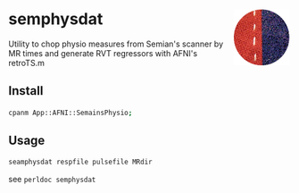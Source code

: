 # semphysdat <img height=100 widht=100 align=right src=https://raw.githubusercontent.com/LabNeuroCogDevel/semphysdat/master/icon.png>

Utility to chop physio measures from Semian's scanner by MR times and generate RVT regressors with AFNI's retroTS.m

## Install

```bash
cpanm App::AFNI::SemainsPhysio;
```

## Usage

```bash
seamphysdat respfile pulsefile MRdir
```

see `perldoc semphysdat`
